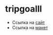 # tripgoalll
- Ссылка на [сайт](https://flukostat.github.io/tripgoalll/)
- Ссылка на [макет](https://www.figma.com/file/CY1zubILd280dPHhfXnrQy/TripGoalLandingPage-u-(Copy)?type=design&t=Sq2AaakbVz2BVoJN-0)
